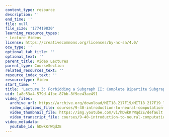 ```yaml
---
content_type: resource
description: ''
end_time: ''
file: null
file_size: '177419830'
learning_resource_types:
- Lecture Videos
license: https://creativecommons.org/licenses/by-nc-sa/4.0/
ocw_type: ''
optional_tab_title: ''
optional_text: ''
parent_title: Video Lectures
parent_type: CourseSection
related_resources_text: ''
resource_index_text: ''
resourcetype: Video
start_time: ''
title: 'Lecture 3: Forbidding a Subgraph II: Complete Bipartite Subgraph'
uid: 1a8c53a4-579d-41bc-87bb-8f9ce43ae491
video_files:
  archive_url: https://archive.org/download/MIT18.217F19/MIT18_217F19_lec03_300k.mp4
  video_captions_file: courses/9-40-introduction-to-neural-computation-spring-2018/hDwkKrWqdZE_captions.vtt
  video_thumbnail_file: https://img.youtube.com/vi/hDwkKrWqdZE/default.jpg
  video_transcript_file: courses/9-40-introduction-to-neural-computation-spring-2018/hDwkKrWqdZE_transcript.pdf
video_metadata:
  youtube_id: hDwkKrWqdZE
---
```

